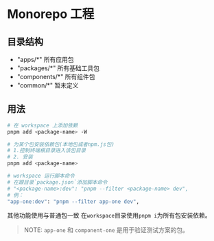 # Monorepo 工程

## 目录结构

- "apps/\*" 所有应用包
- "packages/\*" 所有基础工具包
- "components/\*" 所有组件包
- "common/\*" 暂未定义

## 用法

```bash
# 在 workspace 上添加依赖
pnpm add <package-name> -W

# 为某个包安装依赖包(本地包或者npm.js包)
# 1.控制终端根目录进入该包目录
# 2. 安装
pnpm add <package-name>

# workspace 运行脚本命令
# 在跟目录`package.json`添加脚本命令
# "<package-name>:dev": "pnpm --filter <package-name> dev",
# 例：
"app-one:dev": "pnpm --filter app-one dev",
```

其他功能使用与普通包一致
在`workspace`目录使用`pnpm i`为所有包安装依赖。

> NOTE: `app-one` 和 `component-one` 是用于验证测试方案的包。
